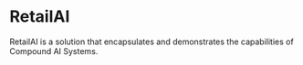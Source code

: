 # RetailAI
RetailAI is a solution that encapsulates and demonstrates the capabilities of Compound AI Systems. 
